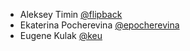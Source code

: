 * Aleksey Timin [@flipback](https://github.com/flipback)
* Ekaterina Pocherevina [@epocherevina](https://github.com/EkaterinaPocherevina)
* Eugene Kulak [@keu](https://github.com/keu)
